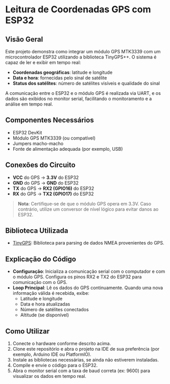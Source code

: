 # Leitura de Coordenadas GPS com ESP32

## Visão Geral

Este projeto demonstra como integrar um módulo GPS MTK3339 com um microcontrolador ESP32 utilizando a biblioteca TinyGPS++. O sistema é capaz de ler e exibir em tempo real:

- **Coordenadas geográficas**: latitude e longitude  
- **Data e hora**: fornecidas pelo sinal de satélite  
- **Status dos satélites**: número de satélites visíveis e qualidade do sinal  

A comunicação entre o ESP32 e o módulo GPS é realizada via UART, e os dados são exibidos no monitor serial, facilitando o monitoramento e a análise em tempo real.

## Componentes Necessários

- ESP32 DevKit  
- Módulo GPS MTK3339 (ou compatível)  
- Jumpers macho-macho  
- Fonte de alimentação adequada (por exemplo, USB)  

## Conexões do Circuito

- **VCC** do GPS → **3.3V** do ESP32  
- **GND** do GPS → **GND** do ESP32  
- **TX** do GPS → **RX2 (GPIO16)** do ESP32  
- **RX** do GPS → **TX2 (GPIO17)** do ESP32  

> **Nota**: Certifique-se de que o módulo GPS opera em 3.3V. Caso contrário, utilize um conversor de nível lógico para evitar danos ao ESP32.

## Biblioteca Utilizada

- [TinyGPS](https://github.com/mikalhart/TinyGPS): Biblioteca para parsing de dados NMEA provenientes do GPS.  

## Explicação do Código

- **Configuração**: Inicializa a comunicação serial com o computador e com o módulo GPS. Configura os pinos RX2 e TX2 do ESP32 para comunicação com o GPS.  
- **Loop Principal**: Lê os dados do GPS continuamente. Quando uma nova informação válida é recebida, exibe:
  - Latitude e longitude  
  - Data e hora atualizadas  
  - Número de satélites conectados  
  - Altitude (se disponível)  

## Como Utilizar

1. Conecte o hardware conforme descrito acima.  
2. Clone este repositório e abra o projeto na IDE de sua preferência (por exemplo, Arduino IDE ou PlatformIO).  
3. Instale as bibliotecas necessárias, se ainda não estiverem instaladas.  
4. Compile e envie o código para o ESP32.  
5. Abra o monitor serial com a taxa de baud correta (ex: 9600) para visualizar os dados em tempo real.  

